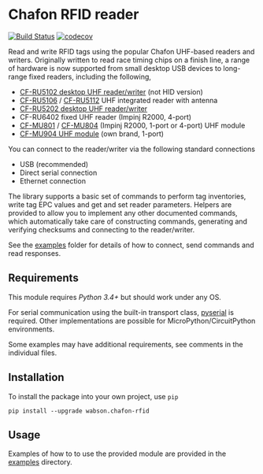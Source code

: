 Chafon RFID reader
==================

[![Build Status](https://travis-ci.org/wabson/chafon-rfid.svg?branch=master)](https://travis-ci.org/wabson/chafon-rfid)
[![codecov](https://codecov.io/gh/wabson/chafon-rfid/branch/master/graph/badge.svg)](https://codecov.io/gh/wabson/chafon-rfid)

Read and write RFID tags using the popular Chafon UHF-based readers and writers. Originally
written to read race timing chips on a finish line, a range of hardware is now supported from
small desktop USB devices to long-range fixed readers, including the following,

* [CF-RU5102 desktop UHF reader/writer](http://www.chafon.com/productdetails.aspx?pid=384) (not HID version)
* [CF-RU5106](http://www.chafon.com/productdetails.aspx?pid=382) / [CF-RU5112](http://www.chafon.com/productdetails.aspx?pid=383) UHF integrated reader with antenna
* [CF-RU5202 desktop UHF reader/writer](http://www.chafon.com/productdetails.aspx?pid=535)
* CF-RU6402 fixed UHF reader (Impinj R2000, 4-port)
* [CF-MU801](http://chafon.com/productdetails.aspx?pid=667) / [CF-MU804](http://chafon.com/productdetails.aspx?pid=669) (Impinj R2000, 1-port or 4-port) UHF module
* [CF-MU904 UHF module](http://www.chafon.com/productdetails.aspx?pid=565) (own brand, 1-port)

You can connect to the reader/writer via the following standard connections

* USB (recommended)
* Direct serial connection
* Ethernet connection

The library supports a basic set of commands to perform tag inventories, write tag EPC values
and get and set reader parameters. Helpers are provided to allow you to implement any other
documented commands, which automatically take care of constructing commands, generating and
verifying checksums and connecting to the reader/writer.

See the [examples](examples/) folder for details of how to connect, send commands and read
responses.

Requirements
------------

This module requires *Python 3.4+* but should work under any OS.

For serial communication using the built-in transport class, [pyserial](https://pyserial.readthedocs.io/) is required. Other implementations are possible for MicroPython/CircuitPython environments.

Some examples may have additional requirements, see comments in the individual files.

Installation
------------

To install the package into your own project, use `pip`

    pip install --upgrade wabson.chafon-rfid

Usage
-----

Examples of how to to use the provided module are provided in the [examples](examples/) directory.
